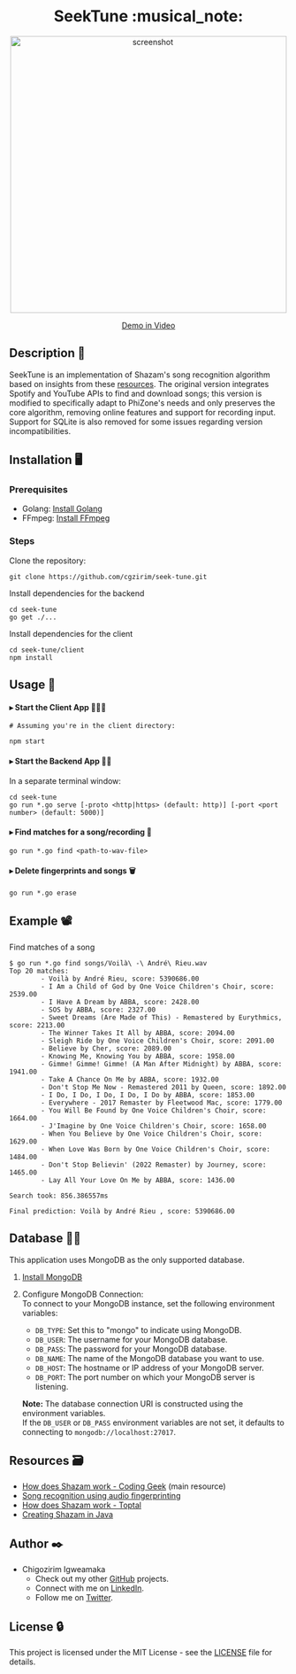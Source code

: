 <h1 align="center">SeekTune :musical_note:</h1>

<p align="center">
  <a href="https://drive.google.com/file/d/1I2esH2U4DtXHsNgYbUi4OL-ukV5i_1PI/view">
  <img src="https://github.com/user-attachments/assets/e4d01e9c-05cf-4f35-acbc-1e3cd79d1e00" 
       alt="screenshot" 
       width="500">
</a>
</p>

<p align="center"><a href="https://drive.google.com/file/d/1I2esH2U4DtXHsNgYbUi4OL-ukV5i_1PI/view">Demo in Video</a></p>

## Description 🎼

SeekTune is an implementation of Shazam's song recognition algorithm based on insights from these [resources](#resources--card_file_box). The original version integrates Spotify and YouTube APIs to find and download songs; this version is modified to specifically adapt to PhiZone's needs and only preserves the core algorithm, removing online features and support for recording input. Support for SQLite is also removed for some issues regarding version incompatibilities.

[//]: # (## Current Limitations
While the algorithm works excellently in matching a song with its exact file, it doesn't always find the right match from a recording. However, this project is still a work in progress. I'm hopeful about making it work, but I could definitely use some help :slightly_smiling_face:.  
Additionally, it currently only supports song files in WAV format.
)

## Installation :desktop_computer:

### Prerequisites

- Golang: [Install Golang](https://golang.org/dl/)
- FFmpeg: [Install FFmpeg](https://ffmpeg.org/download.html)

### Steps

Clone the repository:

```
git clone https://github.com/cgzirim/seek-tune.git
```

Install dependencies for the backend

```
cd seek-tune
go get ./...
```

Install dependencies for the client

```
cd seek-tune/client
npm install
```

## Usage :bicyclist:

#### ▸ Start the Client App 🏃‍♀️‍➡️

```
# Assuming you're in the client directory:

npm start
```

#### ▸ Start the Backend App 🏃‍♀️

In a separate terminal window:

```
cd seek-tune
go run *.go serve [-proto <http|https> (default: http)] [-port <port number> (default: 5000)]
```

#### ▸ Find matches for a song/recording 🔎

```
go run *.go find <path-to-wav-file>
```

#### ▸ Delete fingerprints and songs 🗑️

```
go run *.go erase
```

## Example :film_projector:

Find matches of a song

```
$ go run *.go find songs/Voilà\ -\ André\ Rieu.wav
Top 20 matches:
        - Voilà by André Rieu, score: 5390686.00
        - I Am a Child of God by One Voice Children's Choir, score: 2539.00
        - I Have A Dream by ABBA, score: 2428.00
        - SOS by ABBA, score: 2327.00
        - Sweet Dreams (Are Made of This) - Remastered by Eurythmics, score: 2213.00
        - The Winner Takes It All by ABBA, score: 2094.00
        - Sleigh Ride by One Voice Children's Choir, score: 2091.00
        - Believe by Cher, score: 2089.00
        - Knowing Me, Knowing You by ABBA, score: 1958.00
        - Gimme! Gimme! Gimme! (A Man After Midnight) by ABBA, score: 1941.00
        - Take A Chance On Me by ABBA, score: 1932.00
        - Don't Stop Me Now - Remastered 2011 by Queen, score: 1892.00
        - I Do, I Do, I Do, I Do, I Do by ABBA, score: 1853.00
        - Everywhere - 2017 Remaster by Fleetwood Mac, score: 1779.00
        - You Will Be Found by One Voice Children's Choir, score: 1664.00
        - J'Imagine by One Voice Children's Choir, score: 1658.00
        - When You Believe by One Voice Children's Choir, score: 1629.00
        - When Love Was Born by One Voice Children's Choir, score: 1484.00
        - Don't Stop Believin' (2022 Remaster) by Journey, score: 1465.00
        - Lay All Your Love On Me by ABBA, score: 1436.00

Search took: 856.386557ms

Final prediction: Voilà by André Rieu , score: 5390686.00
```

## Database 👯‍♀️

This application uses MongoDB as the only supported database.

1. [Install MongoDB](https://www.mongodb.com/docs/manual/installation/)
2. Configure MongoDB Connection:  
   To connect to your MongoDB instance, set the following environment variables:

   - `DB_TYPE`: Set this to "mongo" to indicate using MongoDB.
   - `DB_USER`: The username for your MongoDB database.
   - `DB_PASS`: The password for your MongoDB database.
   - `DB_NAME`: The name of the MongoDB database you want to use.
   - `DB_HOST`: The hostname or IP address of your MongoDB server.
   - `DB_PORT`: The port number on which your MongoDB server is listening.

   **Note:** The database connection URI is constructed using the environment variables.  
   If the `DB_USER` or `DB_PASS` environment variables are not set, it defaults to connecting to `mongodb://localhost:27017`.

## Resources :card_file_box:

- [How does Shazam work - Coding Geek](https://drive.google.com/file/d/1ahyCTXBAZiuni6RTzHzLoOwwfTRFaU-C/view) (main resource)
- [Song recognition using audio fingerprinting](https://hajim.rochester.edu/ece/sites/zduan/teaching/ece472/projects/2019/AudioFingerprinting.pdf)
- [How does Shazam work - Toptal](https://www.toptal.com/algorithms/shazam-it-music-processing-fingerprinting-and-recognition)
- [Creating Shazam in Java](https://www.royvanrijn.com/blog/2010/06/creating-shazam-in-java/)

## Author :black_nib:

- Chigozirim Igweamaka
  - Check out my other [GitHub](https://github.com/cgzirim) projects.
  - Connect with me on [LinkedIn](https://www.linkedin.com/in/chigozirim-igweamaka/).
  - Follow me on [Twitter](https://twitter.com/cgzirim).

## License :lock:

This project is licensed under the MIT License - see the [LICENSE](./LICENSE) file for details.
